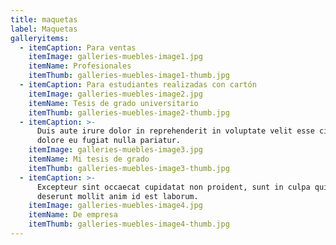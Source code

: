 ```yaml
---
title: maquetas
label: Maquetas
galleryitems:
  - itemCaption: Para ventas
    itemImage: galleries-muebles-image1.jpg
    itemName: Profesionales
    itemThumb: galleries-muebles-image1-thumb.jpg
  - itemCaption: Para estudiantes realizadas con cartón
    itemImage: galleries-muebles-image2.jpg
    itemName: Tesis de grado universitario
    itemThumb: galleries-muebles-image2-thumb.jpg
  - itemCaption: >-
      Duis aute irure dolor in reprehenderit in voluptate velit esse cillum
      dolore eu fugiat nulla pariatur.
    itemImage: galleries-muebles-image3.jpg
    itemName: Mi tesis de grado
    itemThumb: galleries-muebles-image3-thumb.jpg
  - itemCaption: >-
      Excepteur sint occaecat cupidatat non proident, sunt in culpa qui officia
      deserunt mollit anim id est laborum.
    itemImage: galleries-muebles-image4.jpg
    itemName: De empresa
    itemThumb: galleries-muebles-image4-thumb.jpg
---
```


